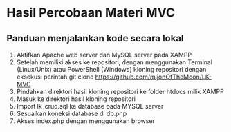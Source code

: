 # Hasil Percobaan Materi MVC

## Panduan menjalankan kode secara lokal
1. Aktifkan Apache web server dan MySQL server pada XAMPP
2. Setelah memiliki akses ke repositori, dengan menggunakan Terminal (Linux/Unix) atau PowerShell (Windows) kloning repositori dengan eksekusi perintah git clone https://github.com/mijonOfTheMoon/LK-MVC
2. Pindahkan direktori hasil kloning repositori ke folder htdocs milik XAMPP
3. Masuk ke direktori hasil kloning repositori
3. Import lk_crud.sql ke database pada MYSQL server
4. Sesuaikan koneksi database di db.php
5. Akses index.php dengan menggunakan browser